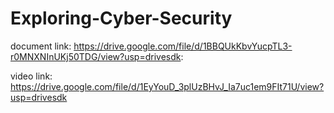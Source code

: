 # Exploring-Cyber-Security

 document link:
    https://drive.google.com/file/d/1BBQUkKbvYucpTL3-r0MNXNInUKj50TDG/view?usp=drivesdk:

 video link:
       https://drive.google.com/file/d/1EyYouD_3plUzBHvJ_Ia7uc1em9FIt71U/view?usp=drivesdk

